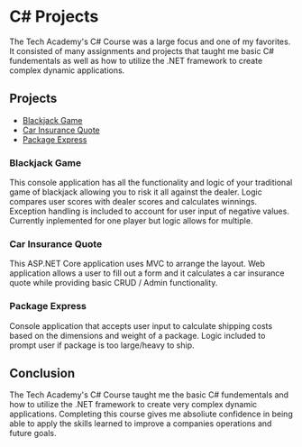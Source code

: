 # C# Projects

The Tech Academy's C# Course was a large focus and one of my favorites. It consisted of many assignments and projects that taught me basic C# fundementals as well as how to utilize the .NET framework to create complex dynamic applications.


## Projects

* [Blackjack Game](https://github.com/pbanks74/C-Sharp-.NET-Projects/tree/master/BlackJack)
* [Car Insurance Quote](https://github.com/pbanks74/C-Sharp-.NET-Projects/tree/master/CarInsurance)
* [Package Express](https://github.com/pbanks74/C-Sharp-.NET-Projects/tree/master/PackageExpress)

### Blackjack Game
This console application has all the functionality and logic of your traditional game of blackjack allowing you to risk it all against the dealer. Logic compares user scores with dealer scores and calculates winnings. Exception handling is included to account for user input of negative values. Currently inplemented for one player but logic allows for multiple.

### Car Insurance Quote
This ASP.NET Core application uses MVC to arrange the layout. Web application allows a user to fill out a form and it calculates a car insurance quote while providing basic CRUD / Admin functionality.

### Package Express
Console application that accepts user input to calculate shipping costs based on the dimensions and weight of a package. Logic included to prompt user if package is too large/heavy to ship.

## Conclusion
The Tech Academy's C# Course taught me the basic C# fundementals and how to utilize the .NET framework to create very complex dynamic applications. Completing this course gives me absoliute confidence in being able to apply the skills learned to improve a companies operations and future goals.
